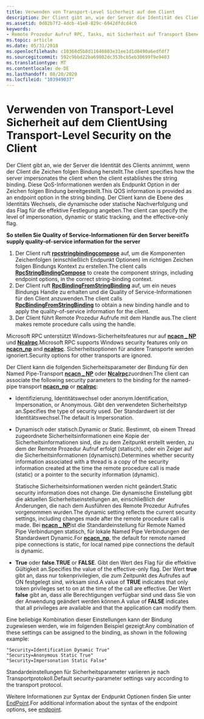 ```yaml
---
title: Verwenden von Transport-Level Sicherheit auf dem Client
description: Der Client gibt an, wie der Server die Identität des Clients annimmt, wenn der Client die Zeichen folgen Bindung herstellt.
ms.assetid: 0d02b7f2-4dcb-41e8-829c-6942dfdcd4c6
keywords:
- Remote Prozedur Aufruf RPC, Tasks, mit Sicherheit auf Transport Ebene auf dem Client
ms.topic: article
ms.date: 05/31/2018
ms.openlocfilehash: c10360d5b8d11640803e31ee1d1d0490a6edfdf7
ms.sourcegitcommit: 592c9bbd22ba69802dc353bcb5eb30699f9e9403
ms.translationtype: MT
ms.contentlocale: de-DE
ms.lasthandoff: 08/20/2020
ms.locfileid: "103949037"
---
```

# <a name="using-transport-level-security-on-the-client"></a><span data-ttu-id="0b3f8-104">Verwenden von Transport-Level Sicherheit auf dem Client</span><span class="sxs-lookup"><span data-stu-id="0b3f8-104">Using Transport-Level Security on the Client</span></span>

<span data-ttu-id="0b3f8-105">Der Client gibt an, wie der Server die Identität des Clients annimmt, wenn der Client die Zeichen folgen Bindung herstellt.</span><span class="sxs-lookup"><span data-stu-id="0b3f8-105">The client specifies how the server impersonates the client when the client establishes the string binding.</span></span> <span data-ttu-id="0b3f8-106">Diese QoS-Informationen werden als Endpunkt Option in der Zeichen folgen Bindung bereitgestellt.</span><span class="sxs-lookup"><span data-stu-id="0b3f8-106">This QOS information is provided as an endpoint option in the string binding.</span></span> <span data-ttu-id="0b3f8-107">Der Client kann die Ebene des Identitäts Wechsels, die dynamische oder statische Nachverfolgung und das Flag für die effektive Festlegung angeben.</span><span class="sxs-lookup"><span data-stu-id="0b3f8-107">The client can specify the level of impersonation, dynamic or static tracking, and the effective-only flag.</span></span>

<span data-ttu-id="0b3f8-108">**So stellen Sie Quality of Service-Informationen für den Server bereit**</span><span class="sxs-lookup"><span data-stu-id="0b3f8-108">**To supply quality-of-service information for the server**</span></span>

1.  <span data-ttu-id="0b3f8-109">Der Client ruft [**rpcstringbindingcompose**](/windows/desktop/api/Rpcdce/nf-rpcdce-rpcstringbindingcompose) auf, um die Komponenten Zeichenfolgen (einschließlich Endpunkt Optionen) im richtigen Zeichen folgen Bindungs Kontext zu erstellen.</span><span class="sxs-lookup"><span data-stu-id="0b3f8-109">The client calls [**RpcStringBindingCompose**](/windows/desktop/api/Rpcdce/nf-rpcdce-rpcstringbindingcompose) to create the component strings, including endpoint options, in the correct string-binding context.</span></span>
2.  <span data-ttu-id="0b3f8-110">Der Client ruft [**RpcBindingFromStringBinding**](/windows/desktop/api/Rpcdce/nf-rpcdce-rpcbindingfromstringbinding) auf, um ein neues Bindungs Handle zu erhalten und die Quality of Service-Informationen für den Client anzuwenden.</span><span class="sxs-lookup"><span data-stu-id="0b3f8-110">The client calls [**RpcBindingFromStringBinding**](/windows/desktop/api/Rpcdce/nf-rpcdce-rpcbindingfromstringbinding) to obtain a new binding handle and to apply the quality-of-service information for the client.</span></span>
3.  <span data-ttu-id="0b3f8-111">Der Client führt Remote Prozedur Aufrufe mit dem Handle aus.</span><span class="sxs-lookup"><span data-stu-id="0b3f8-111">The client makes remote procedure calls using the handle.</span></span>

<span data-ttu-id="0b3f8-112">Microsoft RPC unterstützt Windows-Sicherheitsfeatures nur auf [**ncacn \_ NP**](/windows/desktop/Midl/ncacn-np) und [**Ncalrpc**](/windows/desktop/Midl/ncalrpc).</span><span class="sxs-lookup"><span data-stu-id="0b3f8-112">Microsoft RPC supports Windows security features only on [**ncacn\_np**](/windows/desktop/Midl/ncacn-np) and [**ncalrpc**](/windows/desktop/Midl/ncalrpc).</span></span> <span data-ttu-id="0b3f8-113">Sicherheitsoptionen für andere Transporte werden ignoriert.</span><span class="sxs-lookup"><span data-stu-id="0b3f8-113">Security options for other transports are ignored.</span></span>

<span data-ttu-id="0b3f8-114">Der Client kann die folgenden Sicherheitsparameter der Bindung für den Named Pipe-Transport [**ncacn \_ NP**](/windows/desktop/Midl/ncacn-np) oder [**Ncalrpc**](/windows/desktop/Midl/ncalrpc)zuordnen:</span><span class="sxs-lookup"><span data-stu-id="0b3f8-114">The client can associate the following security parameters to the binding for the named-pipe transport [**ncacn\_np**](/windows/desktop/Midl/ncacn-np) or [**ncalrpc**](/windows/desktop/Midl/ncalrpc):</span></span>

-   <span data-ttu-id="0b3f8-115">Identifizierung, Identitätswechsel oder anonym.</span><span class="sxs-lookup"><span data-stu-id="0b3f8-115">Identification, Impersonation, or Anonymous.</span></span> <span data-ttu-id="0b3f8-116">Gibt den verwendeten Sicherheitstyp an.</span><span class="sxs-lookup"><span data-stu-id="0b3f8-116">Specifies the type of security used.</span></span> <span data-ttu-id="0b3f8-117">Der Standardwert ist der Identitätswechsel.</span><span class="sxs-lookup"><span data-stu-id="0b3f8-117">The default is Impersonation.</span></span>
-   <span data-ttu-id="0b3f8-118">Dynamisch oder statisch.</span><span class="sxs-lookup"><span data-stu-id="0b3f8-118">Dynamic or Static.</span></span> <span data-ttu-id="0b3f8-119">Bestimmt, ob einem Thread zugeordnete Sicherheitsinformationen eine Kopie der Sicherheitsinformationen sind, die zu dem Zeitpunkt erstellt werden, zu dem der Remote Prozedur Aufruf erfolgt (statisch), oder ein Zeiger auf die Sicherheitsinformationen (dynamisch).</span><span class="sxs-lookup"><span data-stu-id="0b3f8-119">Determines whether security information associated with a thread is a copy of the security information created at the time the remote procedure call is made (static) or a pointer to the security information (dynamic).</span></span>

    <span data-ttu-id="0b3f8-120">Statische Sicherheitsinformationen werden nicht geändert.</span><span class="sxs-lookup"><span data-stu-id="0b3f8-120">Static security information does not change.</span></span> <span data-ttu-id="0b3f8-121">Die dynamische Einstellung gibt die aktuellen Sicherheitseinstellungen an, einschließlich der Änderungen, die nach dem Ausführen des Remote Prozedur Aufrufes vorgenommen wurden.</span><span class="sxs-lookup"><span data-stu-id="0b3f8-121">The dynamic setting reflects the current security settings, including changes made after the remote procedure call is made.</span></span> <span data-ttu-id="0b3f8-122">Bei [**ncacn \_ NP**](/windows/desktop/Midl/ncacn-np)ist die Standardeinstellung für Remote Named Pipe Verbindungen statisch, für lokale Named Pipe Verbindungen der Standardwert Dynamic.</span><span class="sxs-lookup"><span data-stu-id="0b3f8-122">For [**ncacn\_np**](/windows/desktop/Midl/ncacn-np), the default for remote named pipe connections is static, for local named pipe connections the default is dynamic.</span></span>

-   <span data-ttu-id="0b3f8-123">**True** oder **false**.</span><span class="sxs-lookup"><span data-stu-id="0b3f8-123">**TRUE** or **FALSE**.</span></span> <span data-ttu-id="0b3f8-124">Gibt den Wert des Flag für die effektive Gültigkeit an.</span><span class="sxs-lookup"><span data-stu-id="0b3f8-124">Specifies the value of the effective-only flag.</span></span> <span data-ttu-id="0b3f8-125">Der Wert **true** gibt an, dass nur tokenprivilegien, die zum Zeitpunkt des Aufrufes auf ON festgelegt sind, wirksam sind.</span><span class="sxs-lookup"><span data-stu-id="0b3f8-125">A value of **TRUE** indicates that only token privileges set to on at the time of the call are effective.</span></span> <span data-ttu-id="0b3f8-126">Der Wert **false** gibt an, dass alle Berechtigungen verfügbar sind und dass Sie von der Anwendung geändert werden können.</span><span class="sxs-lookup"><span data-stu-id="0b3f8-126">A value of **FALSE** indicates that all privileges are available and that the application can modify them.</span></span>

<span data-ttu-id="0b3f8-127">Eine beliebige Kombination dieser Einstellungen kann der Bindung zugewiesen werden, wie im folgenden Beispiel gezeigt:</span><span class="sxs-lookup"><span data-stu-id="0b3f8-127">Any combination of these settings can be assigned to the binding, as shown in the following example:</span></span>

``` syntax
"Security=Identification Dynamic True"
"Security=Anonymous Static True"
"Security=Impersonation Static False"
```

<span data-ttu-id="0b3f8-128">Standardeinstellungen für Sicherheitsparameter variieren je nach Transportprotokoll.</span><span class="sxs-lookup"><span data-stu-id="0b3f8-128">Default security-parameter settings vary according to the transport protocol.</span></span>

<span data-ttu-id="0b3f8-129">Weitere Informationen zur Syntax der Endpunkt Optionen finden Sie unter [EndPoint](/windows/desktop/Midl/endpoint).</span><span class="sxs-lookup"><span data-stu-id="0b3f8-129">For additional information about the syntax of the endpoint options, see [endpoint](/windows/desktop/Midl/endpoint).</span></span>

 

 